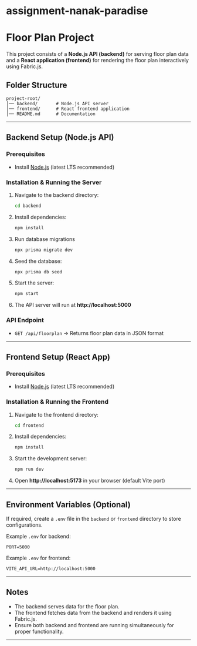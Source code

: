 # assignment-nanak-paradise

# Floor Plan Project

This project consists of a **Node.js API (backend)** for serving floor plan data and a **React application (frontend)** for rendering the floor plan interactively using Fabric.js.

## Folder Structure
```
project-root/
│── backend/       # Node.js API server
│── frontend/      # React frontend application
│── README.md      # Documentation
```

---

## Backend Setup (Node.js API)
### Prerequisites
- Install [Node.js](https://nodejs.org/) (latest LTS recommended)

### Installation & Running the Server
1. Navigate to the backend directory:
   ```sh
   cd backend
   ```
2. Install dependencies:
   ```sh
   npm install
   ```
3. Run database migrations
   ```sh
   npx prisma migrate dev
   ```
4. Seed the database:
   ```sh
   npx prisma db seed
   ```
4. Start the server:
   ```sh
   npm start
   ```
4. The API server will run at **http://localhost:5000**

### API Endpoint
- `GET /api/floorplan` → Returns floor plan data in JSON format

---

## Frontend Setup (React App)
### Prerequisites
- Install [Node.js](https://nodejs.org/) (latest LTS recommended)

### Installation & Running the Frontend
1. Navigate to the frontend directory:
   ```sh
   cd frontend
   ```
2. Install dependencies:
   ```sh
   npm install
   ```
3. Start the development server:
   ```sh
   npm run dev
   ```
4. Open **http://localhost:5173** in your browser (default Vite port)

---

## Environment Variables (Optional)
If required, create a `.env` file in the `backend` or `frontend` directory to store configurations.

Example `.env` for backend:
```
PORT=5000
```

Example `.env` for frontend:
```
VITE_API_URL=http://localhost:5000
```

---

## Notes
- The backend serves data for the floor plan.
- The frontend fetches data from the backend and renders it using Fabric.js.
- Ensure both backend and frontend are running simultaneously for proper functionality.

---


